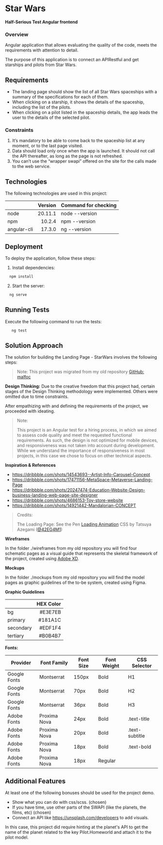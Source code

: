 # Star Wars 
**Half-Serious Test Angular frontend**

### Overview

Angular application that allows evaluating the quality of the code, meets the requirements with attention to detail.

The purpose of this application is to connect an APIRestful and get starships and pilots from Star Wars.

## Requirements

* The landing page should show the list of all Star Wars spaceships with a summary of the specifications for each of them.
* When clicking on a starship, it shows the details of the spaceship, including the list of the pilots.
* When clicking on a pilot listed in the spaceship details, the app leads the user to the details of the selected pilot.

### Constraints

1. It’s mandatory to be able to come back to the spaceship list at any moment, or to the last page visited.
2. Data should load only once when the app is launched. It should not call the API thereafter, as long as the page is not refreshed.
3. You can’t use the “wrapper swapi” offered on the site for the calls made to the web service.

## Technologies

The following technologies are used in this project:

||Version|Command for checking
|-|-:|-|
|node|20.11.1|node --version
|npm|10.2.4|npm --version
|angular-cli|17.3.0|ng --version

## Deployment

To deploy the application, follow these steps:

1. Install dependencies:

```bash
  npm install
```

2. Start the server:

```bash
  ng serve
```

## Running Tests

Execute the following command to run the tests:

```bash
   ng test
```

## Solution Approach

The solution for building the Landing Page - StarWars involves the following steps:

> Note:
> This project was migrated from my old repository [GitHub: malfoc](https://github.com/malfoc)

**Design Thinking:** Due to the creative freedom that this project had, certain stages of the Design Thinking methodology were implemented. Others were omitted due to time constraints. 

After empathizing with and defining the requirements of the project, we proceeded with ideating.

> Note:
>
> This project is an Angular test for a hiring process, in which we aimed to assess code quality and meet the requested functional requirements. As such, the design is not optimized for mobile devices, and responsiveness was not taken into account during development. While we understand the importance of responsiveness in most projects, in this case we chose to focus on other technical aspects.

**Inspiration & References**

* https://dribbble.com/shots/14543693--Artist-Info-Carousel-Concept
* https://dribbble.com/shots/17471156-MetaSpace-Metaverse-Landing-Page
* https://dribbble.com/shots/20247474-Education-Website-Design-business-landing-web-page-site-designer
* https://dribbble.com/shots/4686153-Toy-store-website
* https://dribbble.com/shots/14921442-Mandalorian-CONCEPT

> Credits:
>
> The Loading Page:
> See the Pen [Loading Animation](https://codepen.io/42EG4M1/pen/bVMzze) CSS by Tatsuya Azegami ([@42EG4M1](https://codepen.io/42EG4M1))

**Wireframes**

In the folder ./wireframes from my old repository you will find four schematic pages as a visual guide that represents the skeletal framework of the project, created using [Adobe XD](https://helpx.adobe.com/support/xd.html).

**Mockups**

In the folder ./mockups from my old repository you will find the model pages as graphic guidelines of the to-be system, created using Figma.

**Graphic Guidelines**

||HEX Color
|-|-:
|bg|#E3E7EB
|primary|#181A1C
|secondary|#EDF1F4
|tertiary|#B0B4B7

**Fonts:**

Provider|Font Family|Font Size|Font Weight|CSS Selector
|-|-|-|-|-
|Google Fonts|Montserrat|150px|Bold|H1
|Google Fonts|Montserrat|70px|Bold|H2
|Google Fonts|Montserrat|36px|Bold|H3
|Adobe Fonts|Proxima Nova|24px|Bold|.text-title
|Adobe Fonts|Proxima Nova|20px|Bold|.text-subtitle
|Adobe Fonts|Proxima Nova|18px|Bold|.text-bold
|Adobe Fonts|Proxima Nova|18px|Regular|

## Additional Features
At least one of the following bonuses should be used for the project demo.

* Show what you can do with css/scss. (chosen)
* If you have time, use other parts of the SWAPI (like the planets, the films, etc) (chosen)
* Connect an API like https://unsplash.com/developers to add visuals.

In this case, this project did require hinting at the planet's API to get the name of the planet related to the key Pilot.Homeworld and attach it to the pilot model.